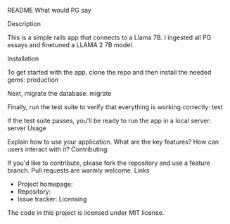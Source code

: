 README
What would PG say

Description

This is a simple rails app that connects to a Llama 7B.
I ingested all PG essays and finetuned a LLAMA 2 7B model.

Installation

To get started with the app, clone the repo and then install the needed gems:
production

Next, migrate the database:
migrate

Finally, run the test suite to verify that everything is working correctly:
test

If the test suite passes, you'll be ready to run the app in a local server:
server
Usage

Explain how to use your application. What are the key features? How can users interact with it?
Contributing

If you'd like to contribute, please fork the repository and use a feature branch. Pull requests are warmly welcome.
Links

- Project homepage:
- Repository:
- Issue tracker:
Licensing

The code in this project is licensed under MIT license.